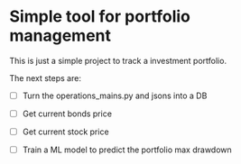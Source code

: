 # Simple tool for portfolio management

This is just a simple project to track a investment portfolio.

The next steps are:
- [ ] Turn the operations_mains.py and jsons into a DB
- [ ] Get current bonds price
- [ ] Get current stock price
- [ ] Train a ML model to predict the portfolio max drawdown

